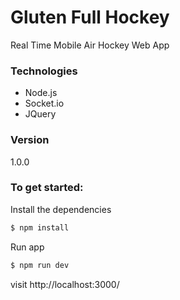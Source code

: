# Gluten Full Hockey

Real Time Mobile Air Hockey Web App

### Technologies
+ Node.js
+ Socket.io
+ JQuery

### Version
1.0.0

### To get started:

Install the dependencies

```sh
$ npm install
```
Run app

```sh
$ npm run dev
```

visit http://localhost:3000/
